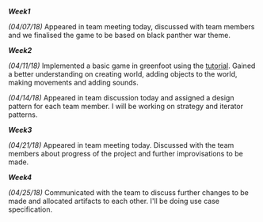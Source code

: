 ***Week1***

*(04/07/18)*
Appeared in team meeting today, discussed with team members and we finalised the game to be based on black panther war theme.



***Week2***

*(04/11/18)*
Implemented a basic game in greenfoot using the [tutorial](https://www.greenfoot.org/doc/tut-1). Gained a better understanding on creating world, adding objects to the world, making movements and adding sounds.

*(04/14/18)*
Appeared in team discussion today and assigned a design pattern for each team member. I will be working on strategy and iterator patterns.



***Week3***


*(04/21/18)*
Appeared in team meeting today. Discussed with the team members about progress of the project and further improvisations to be made.



***Week4***


*(04/25/18)*
Communicated with the team to discuss further changes to be made and allocated artifacts to each other. I'll be doing use case specification.
